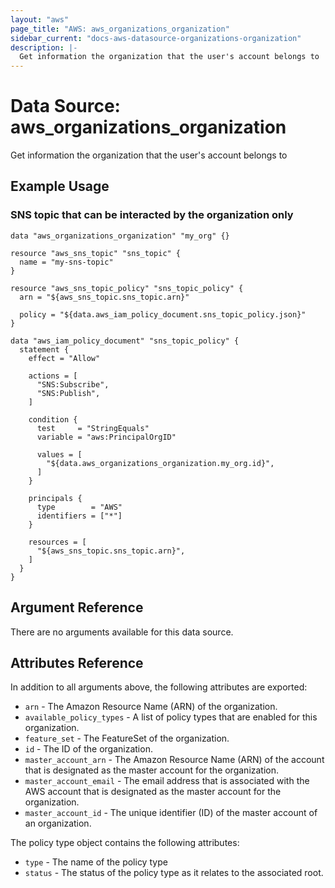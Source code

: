 ```yaml
---
layout: "aws"
page_title: "AWS: aws_organizations_organization"
sidebar_current: "docs-aws-datasource-organizations-organization"
description: |-
  Get information the organization that the user's account belongs to
---
```


# Data Source: aws_organizations_organization

Get information the organization that the user's account belongs to

## Example Usage

### SNS topic that can be interacted by the organization only

```hcl
data "aws_organizations_organization" "my_org" {}

resource "aws_sns_topic" "sns_topic" {
  name = "my-sns-topic"
}

resource "aws_sns_topic_policy" "sns_topic_policy" {
  arn = "${aws_sns_topic.sns_topic.arn}"

  policy = "${data.aws_iam_policy_document.sns_topic_policy.json}"
}

data "aws_iam_policy_document" "sns_topic_policy" {
  statement {
    effect = "Allow"

    actions = [
      "SNS:Subscribe",
      "SNS:Publish",
    ]

    condition {
      test     = "StringEquals"
      variable = "aws:PrincipalOrgID"

      values = [
        "${data.aws_organizations_organization.my_org.id}",
      ]
    }

    principals {
      type        = "AWS"
      identifiers = ["*"]
    }

    resources = [
      "${aws_sns_topic.sns_topic.arn}",
    ]
  }
}
```

## Argument Reference

There are no arguments available for this data source.

## Attributes Reference

In addition to all arguments above, the following attributes are exported:

* `arn` - The Amazon Resource Name (ARN) of the organization.
* `available_policy_types` - A list of policy types that are enabled for this organization.
* `feature_set` - The FeatureSet of the organization.
* `id` - The ID of the organization. 
* `master_account_arn` - The Amazon Resource Name (ARN) of the account that is designated as the master account for the organization.
* `master_account_email` - The email address that is associated with the AWS account that is designated as the master account for the organization.
* `master_account_id` - The unique identifier (ID) of the master account of an organization.

The policy type object contains the following attributes:

* `type` - The name of the policy type
* `status` - The status of the policy type as it relates to the associated root.

[1]: https://docs.aws.amazon.com/organizations/latest/APIReference/API_DescribeOrganization.html#API_DescribeOrganization_ResponseSyntax
